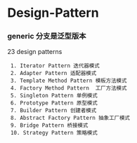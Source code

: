 # Design-Pattern

### generic 分支是泛型版本

23  design patterns

     1. Iterator Pattern 迭代器模式
     2. Adapter Pattern 适配器模式
     3. Template Method Pattern 模板方法模式
     4. Factory Method Pattern  工厂方法模式
     5. Singleton Pattern 单例模式
     6. Prototype Pattern 原型模式
     7. Builder Pattern 创建者模式
     8. Abstract Factory Pattern 抽象工厂模式
     9. Bridge Pattern 桥接模式
     10. Strategy Pattern 策略模式